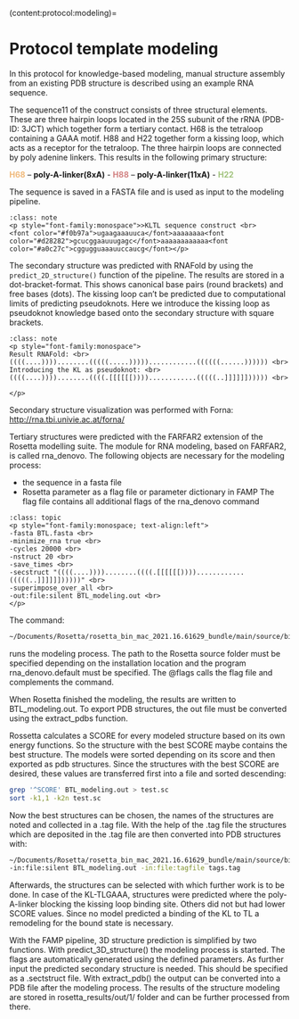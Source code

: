 (content:protocol:modeling)=
# Protocol template modeling

In this protocol for knowledge-based modeling, manual structure assembly from an existing PDB structure is described 
using an example RNA sequence. 

The sequence11 of the construct consists of three structural elements. These are three hairpin loops located in the 25S 
subunit of the rRNA (PDB-ID: 3JCT) which together form a tertiary contact. H68 is the tetraloop containing a GAAA motif. 
H88 and H22 together form a kissing loop, which acts as a receptor for the tetraloop. The three hairpin loops are 
connected by poly adenine linkers. This results in the following primary structure:

**<font color="#f0b97a">H68</font>** – **poly-A-linker(8xA)** - **<font color="#d28282">H88</font>** – **poly-A-linker(11xA)** - **<font color="#a0c27c">H22</font>**

The sequence is saved in a FASTA file and is used as input to the modeling pipeline. 

```{admonition} Fasta File
:class: note 
<p style="font-family:monospace">>KLTL sequence construct <br>
<font color="#f0b97a">ugaagaaauuca</font>aaaaaaaa<font color="#d28282">gcucggaauuugagc</font>aaaaaaaaaaaa<font color="#a0c27c">cggugguaaauuccaucg</font></p> 
```

The secondary structure was predicted with RNAFold by using the `predict_2D_structure()` function of the pipeline. 
The results are stored in a dot-bracket-format. This shows canonical base pairs (round brackets) and free bases (dots). 
The kissing loop can’t be predicted due to computational limits of predicting pseudoknots. Here we introduce the 
kissing loop as pseudoknot knowledge based onto the secondary structure with square brackets.


```{admonition} Secondary Structure
:class: note 
<p style="font-family:monospace">
Result RNAFold: <br>
((((....))))........(((((.....)))))............((((((......)))))) <br>
Introducing the KL as pseudoknot: <br>
((((....))))........((((.[[[[[[))))............(((((..]]]]]]))))) <br>

</p>
```

Secondary structure visualization was performed with Forna: <a href="http://rna.tbi.univie.ac.at/forna/" target="_blank">http://rna.tbi.univie.ac.at/forna/ </a>

Tertiary structures were predicted with the FARFAR2 extension of the Rosetta modelling suite. The module for RNA modeling, based on FARFAR2, is called rna_denovo.
The following objects are necessary for the modeling process:
-	the sequence in a fasta file
-	Rosetta parameter as a flag file or parameter dictionary in FAMP
The flag file contains all additional flags of the rna_denovo command

```{admonition} Rosetta Flag File
:class: topic 
<p style="font-family:monospace; text-align:left">
-fasta BTL.fasta <br>
-minimize_rna true <br>
-cycles 20000 <br>
-nstruct 20 <br>
-save_times <br>
-secstruct "((((....))))........((((.[[[[[[))))............(((((..]]]]]])))))" <br>
-superimpose_over_all <br>
-out:file:silent BTL_modeling.out <br>
</p>
```

The command:
```bash
~/Documents/Rosetta/rosetta_bin_mac_2021.16.61629_bundle/main/source/bin/rna_denovo.default.macosclangrelease @flags
```

runs the modeling process. The path to the Rosetta source folder must be specified depending on the installation 
location and the program rna_denovo.default must be specified. The @flags calls the flag file and complements the 
command.

When Rosetta finished the modeling, the results are written to BTL_modeling.out. To export PDB structures, the out 
file must be converted using the extract_pdbs function. 

Rossetta calculates a SCORE for every modeled structure based on its own energy functions. So the structure with the 
best SCORE maybe contains the best structure. The models were sorted depending on its score and then exported as pdb 
structures. 
Since the structures with the best SCORE are desired, these values are transferred first into a file and sorted 
descending:

```bash
grep '^SCORE' BTL_modeling.out > test.sc
sort -k1,1 -k2n test.sc
```
Now the best structures can be chosen, the names of the structures are noted and collected in a .tag file. With the 
help of the .tag file the structures which are deposited in the .tag file are then converted into PDB structures with:

```bash
~/Documents/Rosetta/rosetta_bin_mac_2021.16.61629_bundle/main/source/bin/extract_pdbs.default.macosclangrelease 
-in:file:silent BTL_modeling.out -in:file:tagfile tags.tag
```
Afterwards, the structures can be selected with which further work is to be done. In case of the KL-TLGAAA, structures 
were predicted where the poly-A-linker blocking the kissing loop binding site. Others did not but had lower SCORE 
values. Since no model predicted a binding of the KL to TL a remodeling for the bound state is necessary. 

With the FAMP pipeline, 3D structure prediction is simplified by two functions. With predict_3D_structure() the 
modeling process is started. The flags are automatically generated using the defined parameters. 
As further input the predicted secondary structure is needed. This should be specified as a .sectstruct file. 
With extract_pdb() the output can be converted into a PDB file after the modeling process. 
The results of the structure modeling are stored in rosetta_results/out/1/ folder and can be further processed from 
there.
